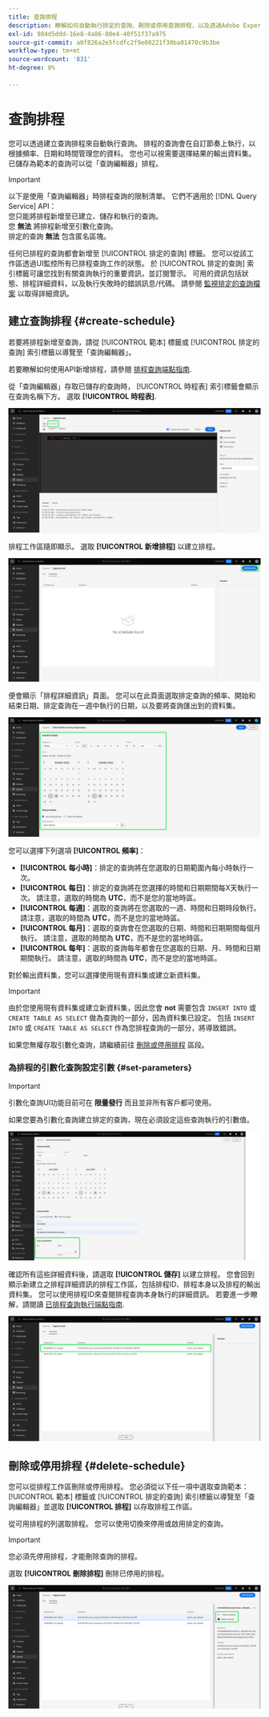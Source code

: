 ```yaml
---
title: 查詢排程
description: 瞭解如何自動執行排定的查詢、刪除或停用查詢排程，以及透過Adobe Experience Platform UI利用可用的排程選項。
exl-id: 984d5ddd-16e8-4a86-80e4-40f51f37a975
source-git-commit: a0f826a2e5fcdfc2f9e08221f30ba01470c9b3be
workflow-type: tm+mt
source-wordcount: '831'
ht-degree: 0%

---
```


# 查詢排程

您可以透過建立查詢排程來自動執行查詢。 排程的查詢會在自訂節奏上執行，以根據頻率、日期和時間管理您的資料。 您也可以視需要選擇結果的輸出資料集。 已儲存為範本的查詢可以從「查詢編輯器」排程。

>[!IMPORTANT]
>
>以下是使用「查詢編輯器」時排程查詢的限制清單。 它們不適用於 [!DNL Query Service] API：<br/>您只能將排程新增至已建立、儲存和執行的查詢。<br/>您 **無法** 將排程新增至引數化查詢。<br/>排定的查詢 **無法** 包含匿名區塊。

任何已排程的查詢都會新增至 [!UICONTROL 排定的查詢] 標籤。 您可以從該工作區透過UI監控所有已排程查詢工作的狀態。 於 [!UICONTROL 排定的查詢] 索引標籤可讓您找到有關查詢執行的重要資訊，並訂閱警示。 可用的資訊包括狀態、排程詳細資料，以及執行失敗時的錯誤訊息/代碼。 請參閱 [監視排定的查詢檔案](./monitor-queries.md) 以取得詳細資訊。

## 建立查詢排程 {#create-schedule}

若要將排程新增至查詢，請從 [!UICONTROL 範本] 標籤或 [!UICONTROL 排定的查詢] 索引標籤以導覽至「查詢編輯器」。

若要瞭解如何使用API新增排程，請參閱 [排程查詢端點指南](../api/scheduled-queries.md).

從「查詢編輯器」存取已儲存的查詢時， [!UICONTROL 時程表] 索引標籤會顯示在查詢名稱下方。 選取 **[!UICONTROL 時程表]**.

![反白顯示「排程」標籤的「查詢編輯器」。](../images/ui/query-schedules/schedules-tab.png)

排程工作區隨即顯示。 選取 **[!UICONTROL 新增排程]** 以建立排程。

![「查詢編輯器排程」工作區中反白了新增排程。](../images/ui/query-schedules/add-schedule.png)

便會顯示「排程詳細資訊」頁面。 您可以在此頁面選取排定查詢的頻率、開始和結束日期、排定查詢在一週中執行的日期，以及要將查詢匯出到的資料集。

![「排程詳細資料」面板會反白顯示。](../images/ui/query-schedules/schedule-details.png)

您可以選擇下列選項 **[!UICONTROL 頻率]**：

- **[!UICONTROL 每小時]**：排定的查詢將在您選取的日期範圍內每小時執行一次。
- **[!UICONTROL 每日]**：排定的查詢將在您選擇的時間和日期期間每X天執行一次。 請注意，選取的時間為 **UTC**，而不是您的當地時區。
- **[!UICONTROL 每週]**：選取的查詢將在您選取的一週、時間和日期時段執行。 請注意，選取的時間為 **UTC**，而不是您的當地時區。
- **[!UICONTROL 每月]**：選取的查詢會在您選取的日期、時間和日期期間每個月執行。 請注意，選取的時間為 **UTC**，而不是您的當地時區。
- **[!UICONTROL 每年]**：選取的查詢每年都會在您選取的日期、月、時間和日期期間執行。 請注意，選取的時間為 **UTC**，而不是您的當地時區。

對於輸出資料集，您可以選擇使用現有資料集或建立新資料集。

>[!IMPORTANT]
>
> 由於您使用現有資料集或建立新資料集，因此您會 **not** 需要包含 `INSERT INTO` 或 `CREATE TABLE AS SELECT` 做為查詢的一部分，因為資料集已設定。 包括 `INSERT INTO` 或 `CREATE TABLE AS SELECT` 作為您排程查詢的一部分，將導致錯誤。

如果您無權存取引數化查詢，請繼續前往 [刪除或停用排程](#delete-schedule) 區段。

### 為排程的引數化查詢設定引數 {#set-parameters}

>[!IMPORTANT]
>
>引數化查詢UI功能目前可在 **限量發行** 而且並非所有客戶都可使用。

如果您要為引數化查詢建立排定的查詢，現在必須設定這些查詢執行的引數值。

![排程建立工作流程的「排程詳細資料」區段會反白顯示「查詢引數」區段。](../images/ui/query-schedules/scheduled-query-parameter.png)

確認所有這些詳細資料後，請選取 **[!UICONTROL 儲存]** 以建立排程。 您會回到顯示新建立之排程詳細資訊的排程工作區，包括排程ID、排程本身以及排程的輸出資料集。 您可以使用排程ID來查閱排程查詢本身執行的詳細資訊。 若要進一步瞭解，請閱讀 [已排程查詢執行端點指南](../api/runs-scheduled-queries.md).

![已反白新建立排程的排程工作區。](../images/ui/query-schedules/schedules-workspace.png)

## 刪除或停用排程 {#delete-schedule}

您可以從排程工作區刪除或停用排程。 您必須從以下任一項中選取查詢範本： [!UICONTROL 範本] 標籤或 [!UICONTROL 排定的查詢] 索引標籤以導覽至「查詢編輯器」並選取 **[!UICONTROL 排程]** 以存取排程工作區。

從可用排程的列選取排程。 您可以使用切換來停用或啟用排定的查詢。

>[!IMPORTANT]
>
>您必須先停用排程，才能刪除查詢的排程。

選取 **[!UICONTROL 刪除排程]** 刪除已停用的排程。

![反白顯示「停用排程」和「刪除」排程的排程工作區。](../images/ui/query-schedules/delete-schedule.png)
